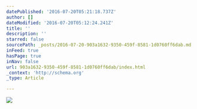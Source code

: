 ```yaml
---
datePublished: '2016-07-20T05:21:18.737Z'
author: []
dateModified: '2016-07-20T05:12:24.241Z'
title: ''
description: ''
starred: false
sourcePath: _posts/2016-07-20-903a1632-9350-459f-8581-1d0760ff6dab.md
inFeed: true
hasPage: true
inNav: false
url: 903a1632-9350-459f-8581-1d0760ff6dab/index.html
_context: 'http://schema.org'
_type: Article

---
```

![](https://imgflo.herokuapp.com/graph/vahj1ThiexotieMo/cb15509e604b934d7375ebbd0dce0f4e/croprotate.jpg?cropheight=4001&cropwidth=6000&degrees=0&input=https%3A%2F%2Fthe-grid-user-content.s3-us-west-2.amazonaws.com%2F8d8e0124-2715-431d-a052-e78deee48aaf.jpg&x=0&y=0)